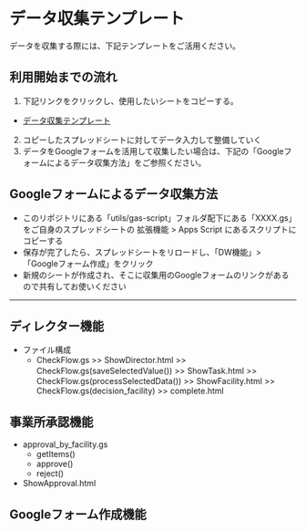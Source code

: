 # データ収集テンプレート
データを収集する際には、下記テンプレートをご活用ください。

## 利用開始までの流れ
1. 下記リンクをクリックし、使用したいシートをコピーする。
- [データ収集テンプレート](https://docs.google.com/spreadsheets/d/1U0nsRC8p9KJnjIwowYBf8E_qyk3APKlJ2zBBxujK5YE/edit?usp=sharing)

2. コピーしたスプレッドシートに対してデータ入力して整備していく
3. データをGoogleフォームを活用して収集したい場合は、下記の「Googleフォームによるデータ収集方法」をご参照ください。

## Googleフォームによるデータ収集方法

- このリポジトリにある「utils/gas-script」フォルダ配下にある「XXXX.gs」をご自身のスプレッドシートの 拡張機能 > Apps Script にあるスクリプトにコピーする
- 保存が完了したら、スプレッドシートをリロードし、「DW機能」> 「Googleフォーム作成」をクリック
- 新規のシートが作成され、そこに収集用のGoogleフォームのリンクがあるので共有してお使いください


---

## ディレクター機能

- ファイル構成
  - CheckFlow.gs >> ShowDirector.html >> CheckFlow.gs(saveSelectedValue()) >> ShowTask.html >>　CheckFlow.gs(processSelectedData()) >> ShowFacility.html >> CheckFlow.gs(decision_facility) >> complete.html
 
## 事業所承認機能
- approval_by_facility.gs
  - getItems() 
  - approve()
  - reject()   
- ShowApproval.html

## Googleフォーム作成機能



